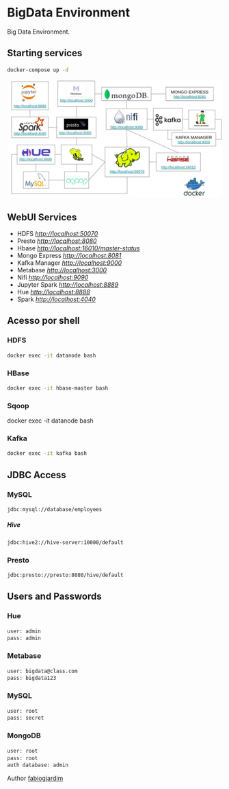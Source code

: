 # BigData Environment

Big Data Environment.

## Starting services

```sh
docker-compose up -d
```

![image](images/ecosystem.jpeg)

## WebUI Services

* HDFS *<http://localhost:50070>*
* Presto *<http://localhost:8080>*
* Hbase *<http://localhost:16010/master-status>*
* Mongo Express *<http://localhost:8081>*
* Kafka Manager *<http://localhost:9000>*
* Metabase *<http://localhost:3000>*
* Nifi *<http://localhost:9090>*
* Jupyter Spark *<http://localhost:8889>*
* Hue *<http://localhost:8888>*
* Spark *<http://localhost:4040>*

## Acesso por shell

### HDFS

```sh
docker exec -it datanode bash
```

### HBase

```sh
docker exec -it hbase-master bash
```

### Sqoop

docker exec -it datanode bash

### Kafka

```sh
docker exec -it kafka bash
```

## JDBC Access

### MySQL

```sh
jdbc:mysql://database/employees
```

##### Hive

```sh
jdbc:hive2://hive-server:10000/default
```

### Presto

```sh
jdbc:presto://presto:8080/hive/default
```

## Users and Passwords

### Hue

```sh
user: admin
pass: admin
```

### Metabase

```sh
user: bigdata@class.com
pass: bigdata123 
```

### MySQL

```sh
user: root
pass: secret
```

### MongoDB

```sh
user: root
pass: root
auth database: admin
```

Author [fabiogjardim](https://github.com/fabiogjardim/bigdata_docker)
